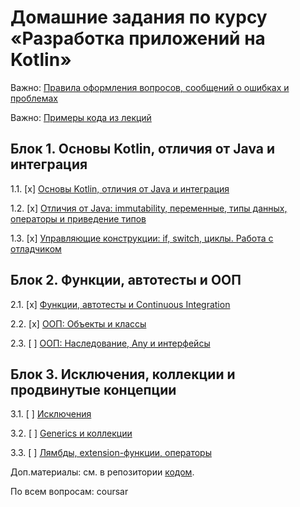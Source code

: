# Домашние задания по курсу «Разработка приложений на Kotlin»

Важно: [Правила оформления вопросов, сообщений о ошибках и проблемах](report-requirements.md)

Важно: [Примеры кода из лекций](https://github.com/netology-code/kt-code)

## Блок 1. Основы Kotlin, отличия от Java и интеграция

1.1. [x] [Основы Kotlin, отличия от Java и интеграция](01_intro)

1.2. [x] [Отличия от Java: immutability, переменные, типы данных, операторы и приведение типов](02_basics)

1.3. [x] [Управляющие конструкции: if, switch, циклы. Работа с отладчиком](03_control)

## Блок 2. Функции, автотесты и ООП

2.1. [x] [Функции, автотесты и Continuous Integration](04_functions)

2.2. [x] [ООП: Объекты и классы](05_objects)

2.3. [ ] [ООП: Наследование, Any и интерфейсы](06_inheritance)

## Блок 3. Исключения, коллекции и продвинутые концепции

3.1. [ ] [Исключения](07_exceptions)

3.2. [ ] [Generics и коллекции](08_collections)

3.3. [ ] [Лямбды, extension-функции, операторы](09_lambda)

Доп.материалы: см. в репозитории [кодом](https://github.com/netology-code/kt-code).

По всем вопросам: coursar
